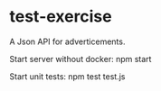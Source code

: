 # test-exercise
A Json API for adverticements.

Start server without docker: npm start

Start unit tests: npm test test.js